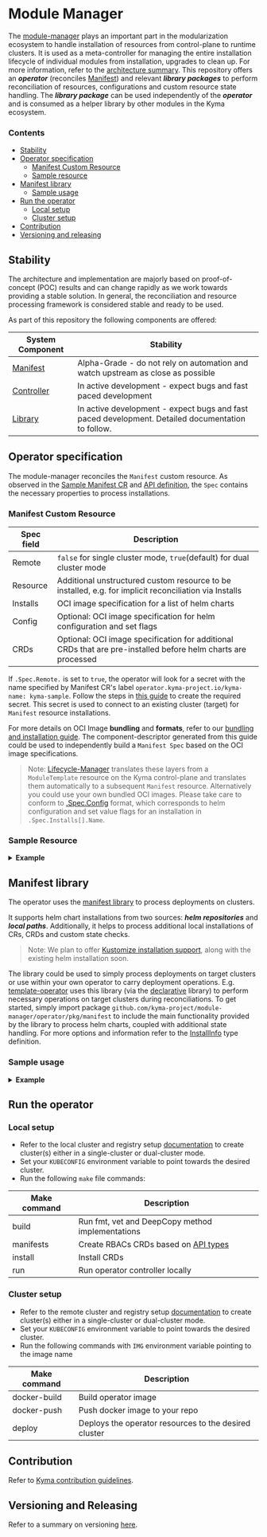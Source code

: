 # Module Manager

The [module-manager](#module-manager) plays an important part in the modularization ecosystem to handle installation of resources from control-plane to runtime clusters.
It is used as a meta-controller for managing the entire installation lifecycle of individual modules from installation, upgrades to clean up.
For more information, refer to the [architecture summary](https://github.com/kyma-project/lifecycle-manager#architecture).
This repository offers an **_operator_** (reconciles [Manifest](https://github.com/kyma-project/module-manager/blob/main/operator/api/v1alpha1/manifest_types.go))  and relevant **_library packages_** to perform reconciliation of resources, configurations and custom resource state handling.
The **_library package_** can be used independently of the **_operator_** and is consumed as a helper library by other modules in the Kyma ecosystem.

### Contents

* [Stability](#stability)
* [Operator specification](#operator-specification)
  * [Manifest Custom Resource](#manifest-custom-resource)
  * [Sample resource](#sample-resource)
* [Manifest library](#manifest-library)
  * [Sample usage](#sample-usage)
* [Run the operator](#run-the-operator)
  * [Local setup](#local-setup)
  * [Cluster setup](#cluster-setup)
* [Contribution](#contribution)
* [Versioning and releasing](#versioning-and-releasing)

## Stability

The architecture and implementation are majorly based on proof-of-concept (POC) results and can change rapidly as we work towards providing a stable solution.
In general, the reconciliation and resource processing framework is considered stable and ready to be used.

As part of this repository the following components are offered:

| System Component                                          | Stability                                                                                         |
|-----------------------------------------------------------|---------------------------------------------------------------------------------------------------|
| [Manifest](operator/api/v1alpha1/manifest_types.go)       | Alpha-Grade - do not rely on automation and watch upstream as close as possible                   |
| [Controller](operator/controllers/manifest_controller.go) | In active development - expect bugs and fast paced development                                    |
| [Library](operator/pkg)                                   | In active development - expect bugs and fast paced development. Detailed documentation to follow. |

## Operator specification

The module-manager reconciles the `Manifest` custom resource.
As observed in the [Sample Manifest CR](operator/config/samples/operator_v1alpha1_manifest.yaml) and [API definition](operator/api/v1alpha1/manifest_types.go), 
the `Spec` contains the necessary properties to process installations.

### Manifest Custom Resource

| Spec field | Description                                                                                                   |
|------------|---------------------------------------------------------------------------------------------------------------|
| Remote     | `false` for single cluster mode, `true`(default) for dual cluster mode                                        |
| Resource   | Additional unstructured custom resource to be installed, e.g. for implicit reconciliation via Installs        |
| Installs   | OCI image specification for a list of helm charts                                                             |
| Config     | Optional: OCI image specification for helm configuration and set flags                                        |
| CRDs       | Optional: OCI image specification for additional CRDs that are pre-installed before helm charts are processed |

If `.Spec.Remote.` is set to `true`, the operator will look for a secret with the name specified by Manifest CR's label `operator.kyma-project.io/kyma-name: kyma-sample`.
Follow the steps in [this guide](https://github.com/kyma-project/lifecycle-manager/blob/main/docs/developer/creating-test-environment.md#install-kyma-and-run-lifecycle-manager-operator) to create the required secret.
This secret is used to connect to an existing cluster (target) for `Manifest` resource installations.

For more details on OCI Image **bundling** and **formats**, refer to our [bundling and installation guide](https://github.com/kyma-project/lifecycle-manager/tree/main/samples/template-operator#bundling-and-installation).
The component-descriptor generated from this guide could be used to independently build a `Manifest Spec` based on the OCI image specifications.

>Note: [Lifecycle-Manager](https://github.com/kyma-project/lifecycle-manager#how-it-works) translates these layers from a `ModuleTemplate` resource on the Kyma control-plane and translates them automatically to a subsequent `Manifest` resource.
>Alternatively you could use your own bundled OCI images. Please take care to conform to [.Spec.Config](https://github.com/kyma-project/lifecycle-manager/blob/main/samples/template-operator/config.yaml) format,
> which corresponds to helm configuration and set value flags for an installation in `.Spec.Installs[].Name`.

### Sample Resource
<details>
<summary><b>Example</b></summary>

```yaml
apiVersion: operator.kyma-project.io/v1alpha1
kind: Manifest
metadata:
  labels:
    operator.kyma-project.io/channel: stable
    operator.kyma-project.io/controller-name: manifest
    operator.kyma-project.io/kyma-name: kyma-sample
  name: manifestkyma-sample-delete
  namespace: default
spec:
  remote: true
  resource:
    kind: SampleCRD
    resource: samplecrds
    apiVersion: operator.kyma-project.io/v1alpha1
    metadata:
      name: sample-crd-from-manifest
      namespace: default
    spec:
      randomkey: samplevalue
  crds:
    ref: sha256:71cf4f1fee1a2f51296cc805aa9b24bc14fd5c2b4aee1e24aadc2996b067bb3d
    name: kyma-project.io/module/example-module-name
    repo: kcp-registry.localhost:8888/component-descriptors
    type: oci-ref
  config:
    ref: sha256:61be4f1fee1a2f51296cc805aa9b24bc14fd5c2b4aee1e24aadc2996b067ccec
    name: kyma-project.io/module/example-module-name
    repo: kcp-registry.localhost:8888/component-descriptors
    type: oci-ref
  installs:
    - source:
        name: kyma-project.io/module/example-module-name
        repo: kcp-registry.localhost:8888/component-descriptors
        ref: sha256:c64f0580a74259712f24243528881a76b5e1c9cd254fa58197de93a6347f99b9
        type: oci-ref
      name: redis
    - source:
        chartName: mysql
        url: https://charts.bitnami.com/bitnami
        type: helm-chart
      name: bitnami
```
</details>

## Manifest library

The operator uses the [manifest library](https://pkg.go.dev/github.com/kyma-project/module-manager/operator/pkg/manifest) to process deployments on clusters.

It supports helm chart installations from two sources: **_helm repositories_** and **_local paths_**. Additionally, it helps to process additional local installations of CRs, CRDs and custom state checks.

>Note: We plan to offer [Kustomize installation support](https://github.com/kyma-project/module-manager/issues/124), along with the existing helm installation soon. 

The library could be used to simply process deployments on target clusters or use within your own operator to carry deployment operations. 
E.g. [template-operator](https://github.com/kyma-project/lifecycle-manager/tree/main/samples/template-operator) uses this library (via the [declarative](operator/pkg/declarative) library) to perform necessary operations on target clusters during reconciliations.
To get started, simply import package `github.com/kyma-project/module-manager/operator/pkg/manifest` to include the main functionality provided by the library to process helm charts, coupled with additional state handling.
For more options and information refer to the [InstallInfo](operator/pkg/manifest/operations.go) type definition.

### Sample usage
<details>
<summary><b>Example</b></summary>

```go
package sample
// Sample usage of chart installation via local chart path

import (
    "k8s.io/client-go/rest"
    "sigs.k8s.io/controller-runtime/pkg/client"
    "github.com/kyma-project/module-manager/operator/pkg/manifest"
	"github.com/kyma-project/module-manager/operator/pkg/types"
	"github.com/kyma-project/module-manager/operator/pkg/custom"
	"k8s.io/apimachinery/pkg/apis/meta/v1/unstructured"
)

var restConfig *rest.Config
var client client.Client

deployInfo := manifest.InstallInfo{
    Ctx: ctx,
    ChartInfo: &manifest.ChartInfo{
        ChartPath:   "/chart/path",
        Flags:       types.ChartFlags{
            ConfigFlags: types.Flags{ // optional: ConfigFlags support string, bool and int types as helm chart flags
                // check: https://github.com/helm/helm/blob/d7b4c38c42cb0b77f1bcebf9bb4ae7695a10da0b/pkg/action/install.go#L67
                "Namespace":       chartNs,
                "CreateNamespace": true,
            },
            SetFlags: types.Flags{ // optional: SetFlags are chart value overrides
                ".some.value.override": "override",
            },      
        },
    },
    ClusterInfo: custom.ClusterInfo{
        Config: restConfig, // destination cluster rest config
        Client: client, // destination cluster rest client
    },
    ResourceInfo: manifest.ResourceInfo{
        CustomResources: []*unstructured.Unstructured{}, // optional: additional custom resources to be installed
        BaseResource: unstructured.Unstructured{}, // base resource to be reconciled, also passed for custom state checks e.g. Manifest CR
		Crds: []*apiextensions.CustomResourceDefinition // optional: additional custom resource definitions to be installed
    },
    CheckFn: func (context.Context, *unstructured.Unstructured, *logr.Logger, ClusterInfo) (bool, error) { // optional: custom logic for resource state checks
		return true, nil
	},
    CheckReadyStates: true,
}

// Based on deployInfo above following operations could be performed 

// Option 1: Install resources
ready, err := manifest.InstallChart(logger, deployInfo, []types.ObjectTransform{})
if err != nil {
	return false, err
}

// Option 2: Verify resources exist
ready, err := manifest.ConsistencyCheck(logger, deployInfo, []types.ObjectTransform{})
if err != nil {
    return false, err
}

// Option 3: Uninstall resources
ready, err := manifest.UninstallChart(logger, deployInfo, []types.ObjectTransform{})
if err != nil {
return false, err
}
```

</details>

## Run the operator 

### Local setup

- Refer to the local cluster and registry setup [documentation](https://github.com/kyma-project/lifecycle-manager/blob/main/docs/developer/provision-cluster-and-registry.md#local-cluster-setup) to create cluster(s) either in a single-cluster or dual-cluster mode.
- Set your `KUBECONFIG` environment variable to point towards the desired cluster.
- Run the following `make` file commands:

| Make command | Description                                          |
|--------------|------------------------------------------------------|
| build        | Run fmt, vet and DeepCopy method implementations     |
| manifests    | Create RBACs CRDs based on [API types](operator/api) |
| install      | Install CRDs                                         |
| run          | Run operator controller locally                      |

### Cluster setup

- Refer to the remote cluster and registry setup [documentation](https://github.com/kyma-project/lifecycle-manager/blob/main/docs/developer/provision-cluster-and-registry.md#remote-cluster-setup) to create cluster(s) either in a single-cluster or dual-cluster mode.
- Set your `KUBECONFIG` environment variable to point towards the desired cluster.
- Run the following commands with `IMG` environment variable pointing to the image name

| Make command | Description                                           |
|--------------|-------------------------------------------------------|
| docker-build | Build operator image                                  |
| docker-push  | Push docker image to your repo                        |
| deploy       | Deploys the operator resources to the desired cluster |

## Contribution
Refer to [Kyma contribution guidelines](https://kyma-project.io/community/contributing/02-contributing/).

## Versioning and Releasing
Refer to a summary on versioning [here](https://github.com/kyma-project/lifecycle-manager#versioning-and-releasing). 

